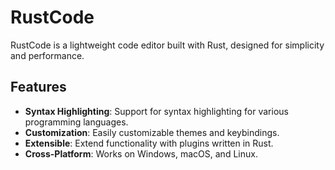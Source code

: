 # RustCode

RustCode is a lightweight code editor built with Rust, designed for simplicity and performance.

## Features

- **Syntax Highlighting**: Support for syntax highlighting for various programming languages.
- **Customization**: Easily customizable themes and keybindings.
- **Extensible**: Extend functionality with plugins written in Rust.
- **Cross-Platform**: Works on Windows, macOS, and Linux.